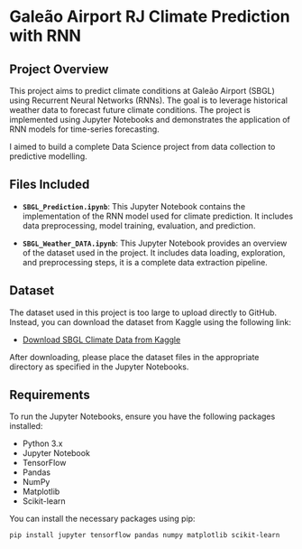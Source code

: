 # Galeão Airport RJ Climate Prediction with RNN

## Project Overview

This project aims to predict climate conditions at Galeão Airport (SBGL) using Recurrent Neural Networks (RNNs). The goal is to leverage historical weather data to forecast future climate conditions. The project is implemented using Jupyter Notebooks and demonstrates the application of RNN models for time-series forecasting.

I aimed to build a complete Data Science project from data collection to predictive modelling.

## Files Included

- **`SBGL_Prediction.ipynb`**: This Jupyter Notebook contains the implementation of the RNN model used for climate prediction. It includes data preprocessing, model training, evaluation, and prediction.

- **`SBGL_Weather_DATA.ipynb`**: This Jupyter Notebook provides an overview of the dataset used in the project. It includes data loading, exploration, and preprocessing steps, it is a complete data extraction pipeline.

## Dataset

The dataset used in this project is too large to upload directly to GitHub. Instead, you can download the dataset from Kaggle using the following link:

- [Download SBGL Climate Data from Kaggle](https://www.kaggle.com/datasets/antoniobrych/25-years-of-hourly-weather-history-rio-de-janeiro)

After downloading, please place the dataset files in the appropriate directory as specified in the Jupyter Notebooks.

## Requirements

To run the Jupyter Notebooks, ensure you have the following packages installed:

- Python 3.x
- Jupyter Notebook
- TensorFlow
- Pandas
- NumPy
- Matplotlib
- Scikit-learn

You can install the necessary packages using pip:

```bash
pip install jupyter tensorflow pandas numpy matplotlib scikit-learn

